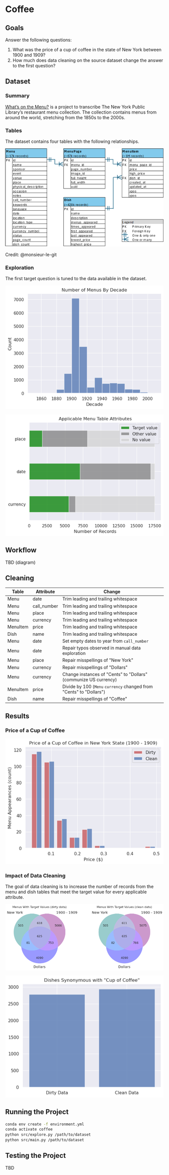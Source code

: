 # Coffee

## Goals

Answer the following questions:

1. What was the price of a cup of coffee in the state of New York between 1900 and 1909?
2. How much does data cleaning on the source dataset change the answer to the first question?

## Dataset

### Summary

[What’s on the Menu?](https://menus.nypl.org/) is a project to transcribe The New York Public Library’s restaurant menu collection. The collection contains menus from around the world, stretching from the 1850s to the 2000s.

### Tables

The dataset contains four tables with the following relationships.

![entity relationship diagram](doc/entity-relationship-diagram.png)

Credit: @monsieur-le-git

### Exploration

The first target question is tuned to the data available in the dataset.

![menu date histogram](doc/menu-date-histogram.png)

![menu bar chart](doc/menu-bar-chart.png)

## Workflow

TBD (diagram)

## Cleaning

| Table    | Attribute   | Change |
| -------- | ----------- | ------ |
| Menu     | date        | Trim leading and trailing whitespace |
| Menu     | call_number | Trim leading and trailing whitespace |
| Menu     | place       | Trim leading and trailing whitespace |
| Menu     | currency    | Trim leading and trailing whitespace |
| MenuItem | price       | Trim leading and trailing whitespace |
| Dish     | name        | Trim leading and trailing whitespace |
| Menu     | date        | Set empty dates to year from `call_number` |
| Menu     | date        | Repair typos observed in manual data exploration |
| Menu     | place       | Repair misspellings of "New York" |
| Menu     | currency    | Repair misspellings of "Dollars" |
| Menu     | currency    | Change instances of "Cents" to "Dollars" (communize US currency) |
| MenuItem | price       | Divide by 100 (`Menu` `currency` changed from "Cents" to "Dollars") |
| Dish     | name        | Repair misspellings of "Coffee" |

## Results

### Price of a Cup of Coffee
![coffee price histogram](doc/coffee-price-histogram.png)

### Impact of Data Cleaning

The goal of data cleaning is to increase the number of records from the menu and dish tables that meet the target value for every applicable attribute.

![menu venn diagram](doc/menu-venn-diagram.png)

![dish name coffee bar chart](doc/dish-name-coffee-bar-chart.png)

## Running the Project

```sh
conda env create -f environment.yml
conda activate coffee
python src/explore.py /path/to/dataset
python src/main.py /path/to/dataset
```

## Testing the Project

TBD

